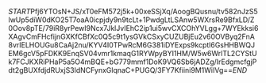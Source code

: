 $START$Pfj6YTOsN+JS/xT0eFM572j5k+00xeSSjXq/AoogBQusnu/tv582nJzS5lwUp5diW0dKO25T7oaA0icpjdy9n9tcLt+1PwdgLtLSAnw5WXrsRe9BfxLD/Z0Oov8pTE/79iR8yrPewI9Ncx7JklJvIEhC2ip1ui5wvCXCOhYVLgg+7WYEkksi6XAgvCmFHcfijnGXKfCBfXc0Q5c9t1ysGVkCSxyCUZUBjEu2v60OVByq2FnA8vrIELHOUGu8CaAj2nu/KYV4I0TPwRcM6G381iDYExps9kcptl6GsHHBWQJEM6gcV5pFDKK9EnqSV04vmr1kmaqG1RYWpyBYI1HM/W5w6WrlTL2CYStUk7FCJKXRiPHaP5a5O4mBQE+bG779mmf1DoK9VQ6Sb6jADZg/IrEdgmcfgjPdt2gBUXfdjdRUxjS3ldNCFynxGlqnaC+PUGQ/3FY7Kfiini9M1WiIVg==$END$